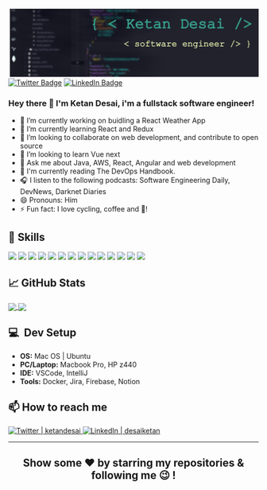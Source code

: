 ![Header](https://github.com/ketandesai/ketandesai/blob/main/vscode-background.png "Header")
[![Twitter Badge](https://img.shields.io/badge/Twitter-Profile-informational?style=flat&logo=twitter&logoColor=white&color=1CA2F1)](https://twitter.com/KetanDesai)
[![LinkedIn Badge](https://img.shields.io/badge/LinkedIn-Profile-informational?style=flat&logo=linkedin&logoColor=white&color=0D76A8)](https://www.linkedin.com/in/desaiketan/)

### Hey there 👋  I'm Ketan Desai, i'm a fullstack software engineer!

- 🔭 I’m currently working on buidling a React Weather App
- 🌱 I’m currently learning React and Redux
- 👯 I’m looking to collaborate on web development, and contribute to open source
- 🤔 I’m looking to learn Vue next
- 💬 Ask me about Java, AWS, React, Angular and web development
- 📖 I'm currently reading The DevOps Handbook.
- 🎧 I listen to the following podcasts:  Software Engineering Daily, DevNews, Darknet Diaries
- 😄 Pronouns: Him
- ⚡ Fun fact: I love cycling, coffee and :beer:!

## 🔧 Skills
![](https://img.shields.io/badge/Code-Java-informational?style=flat&logo=Java&logoColor=white&color=4AB197)
![](https://img.shields.io/badge/Amazon_AWS-232F3E?style=flat&logo=amazon-aws&logoColor=white&color=4AB197)
![](https://img.shields.io/badge/-Docker-46a2f1?style=flat&logo=docker&logoColor=white&color=4AB197)
![](https://img.shields.io/badge/Code-SpringBoot-informational?style=flat&logo=Spring&logoColor=white&color=4AB197)
![](https://img.shields.io/badge/Code-Angular-informational?style=flat&logo=angular&logoColor=white&color=4AB197)
![](https://img.shields.io/badge/Code-React-informational?style=flat&logo=react&logoColor=white&color=4AB197)
![](https://img.shields.io/badge/Code-Redux-informational?style=flat&logo=Redux&logoColor=white&color=4AB197)
![](https://img.shields.io/badge/Code-JavaScript-informational?style=flat&logo=JavaScript&logoColor=white&color=4AB197)
![](https://img.shields.io/badge/Code-TypeScript-informational?style=flat&logo=TypeScript&logoColor=white&color=4AB197)
![](https://img.shields.io/badge/Code-MySQL-informational?style=flat&logo=MySQL&logoColor=white&color=4AB197)
![](https://img.shields.io/badge/Style-CSS-informational?style=flat&logo=css3&logoColor=white&color=4AB197)
![](https://img.shields.io/badge/-Git-F05032?style=flat&logo=git&logoColor=white&color=4AB197)
![](https://img.shields.io/badge/-HTML5-E34F26?style=flat&logo=html5&logoColor=white&color=4AB197)
![](https://img.shields.io/badge/-Nodejs-43853d?style=flat&logo=Node.js&logoColor=white&color=4AB197)

## &#x1f4c8; GitHub Stats
<a href="https://github.com/ketandesai">
  <img align="center" src="https://github-readme-stats.vercel.app/api/top-langs/?username=ketandesai&show_icons=true&theme=radical" />
</a>
<a href="https://github.com/ketandesai">
  <img align="center" src="https://github-readme-stats.vercel.app/api?username=ketandesai&show_icons=true&theme=radical") />
</a>

## 💻&nbsp; Dev Setup
<ul>
     <li><b>OS:</b> Mac OS | Ubuntu</li>
	   <li><b>PC/Laptop:</b> Macbook Pro, HP z440</li>
     <li><b>IDE:</b> VSCode, IntelliJ
     <li><b>Tools:</b> Docker, Jira, Firebase, Notion </li>
</ul>	

## 📫 How to reach me
<p>
<a href="https://twitter.com/ketandesai" target="_blank"> 
	<img src="https://img.shields.io/badge/Twitter-1DA1F2?style=for-the-badge&logo=twitter&logoColor=white" alt="Twitter | ketandesai" /> 
</a> 
<a href="https://www.linkedin.com/in/desaiketan/" target="_blank">
	<img src="https://img.shields.io/badge/LinkedIn-0077B5?style=for-the-badge&logo=linkedin&logoColor=white" alt="LinkedIn | desaiketan" />
</a>
</p>
<hr>

<div align="center">
  
## Show some ❤️ by starring my repositories & following me 😉 !

</div>
